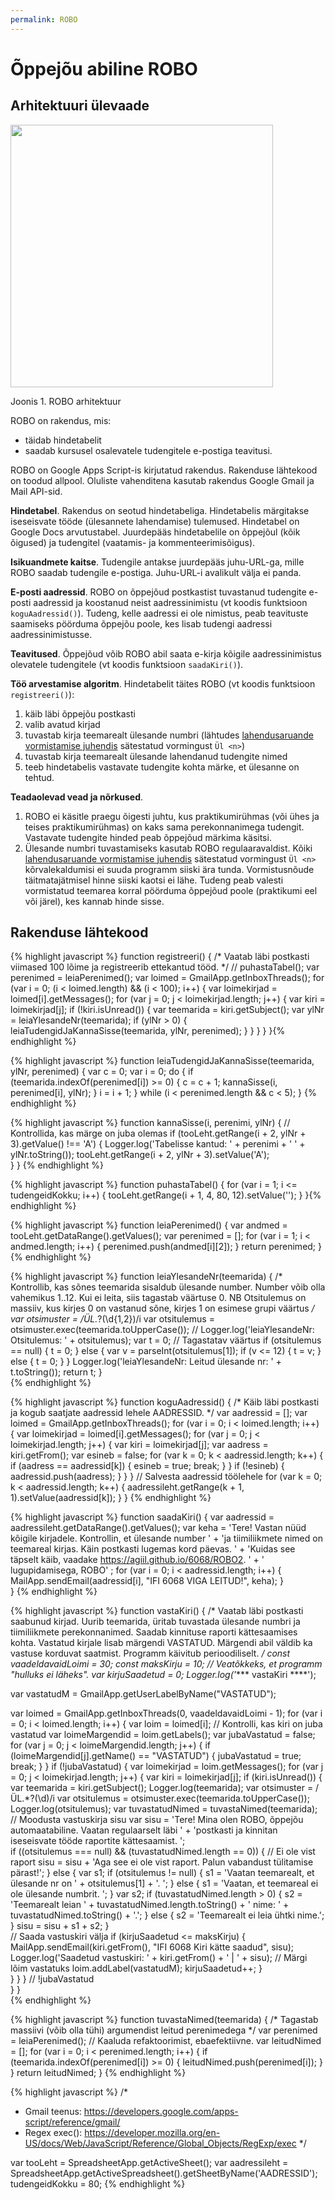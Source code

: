 ```yaml
---
permalink: ROBO
---
```


# Õppejõu abiline ROBO

## Arhitektuuri ülevaade

<img src='https://agiil.github.io/6068/img/ROBO.PNG' width='420'>

Joonis 1. ROBO arhitektuur

ROBO on rakendus, mis:
- täidab hindetabelit
- saadab kursusel osalevatele tudengitele e-postiga teavitusi.

ROBO on Google Apps Script-is kirjutatud rakendus. Rakenduse lähtekood on toodud allpool. Oluliste vahenditena kasutab rakendus Google Gmail ja Mail API-sid.

__Hindetabel__. Rakendus on seotud hindetabeliga. Hindetabelis märgitakse iseseisvate tööde (ülesannete lahendamise) tulemused. Hindetabel on Google Docs arvutustabel. Juurdepääs hindetabelile on õppejõul (kõik õigused) ja tudengitel (vaatamis- ja kommenteerimisõigus).

__Isikuandmete kaitse__. Tudengile antakse juurdepääs juhu-URL-ga, mille ROBO saadab tudengile e-postiga. Juhu-URL-i avalikult välja ei panda.

__E-posti aadressid__. ROBO on õppejõud postkastist tuvastanud tudengite e-posti aadressid ja koostanud neist aadressinimistu (vt koodis funktsioon `koguAadressid()`). Tudeng, kelle aadressi ei ole nimistus, peab teavituste saamiseks pöörduma õppejõu poole, kes lisab tudengi aadressi aadressinimistusse.

__Teavitused__. Õppejõud võib ROBO abil saata e-kirja kõigile aadressinimistus olevatele tudengitele (vt koodis funktsioon `saadaKiri()`).

__Töö arvestamise algoritm__. Hindetabelit täites ROBO (vt koodis funktsioon `registreeri()`):
1. käib läbi õppejõu postkasti
2. valib avatud kirjad
3. tuvastab kirja teemarealt ülesande numbri (lähtudes [lahendusaruande vormistamise juhendis](Juhend) sätestatud vormingust `Ül <n>`)
4. tuvastab kirja teemarealt ülesande lahendanud tudengite nimed
5. teeb hindetabelis vastavate tudengite kohta märke, et ülesanne on tehtud.

__Teadaolevad vead ja nõrkused__.
1. ROBO ei käsitle praegu õigesti juhtu, kus praktikumirühmas (või ühes ja teises praktikumirühmas) on kaks sama perekonnanimega tudengit. Vastavate tudengite hinded peab õppejõud märkima käsitsi.
2. Ülesande numbri tuvastamiseks kasutab ROBO regulaaravaldist. Kõiki [lahendusaruande vormistamise juhendis](Juhend) sätestatud vormingust `Ül <n>` kõrvalekaldumisi ei suuda programm siiski ära tunda. Vormistusnõude täitmatajätmisel hinne siiski kaotsi ei lähe. Tudeng peab valesti vormistatud teemarea korral pöörduma õppejõud poole (praktikumi eel või järel), kes kannab hinde sisse.

## Rakenduse lähtekood

{% highlight javascript %}
function registreeri() {
/*
  Vaatab läbi postkasti viimased 100 lõime ja registreerib ettekantud tööd.
*/
  // puhastaTabel(); 
  var perenimed = leiaPerenimed();
  var loimed = GmailApp.getInboxThreads();
  for (var i = 0; (i < loimed.length) && (i < 100); i++) {
    var loimekirjad = loimed[i].getMessages();
    for (var j = 0; j < loimekirjad.length; j++) {
      var kiri = loimekirjad[j];
      if (!kiri.isUnread()) {
        var teemarida = kiri.getSubject();
        var ylNr = leiaYlesandeNr(teemarida);
        if (ylNr > 0) {
          leiaTudengidJaKannaSisse(teemarida, ylNr, perenimed);
        }
      }
    }
  }
}{% endhighlight %}

{% highlight javascript %}
function leiaTudengidJaKannaSisse(teemarida, ylNr, perenimed) {
  var c = 0;
  var i = 0;
  do {
    if (teemarida.indexOf(perenimed[i]) >= 0) {
      c = c + 1;
      kannaSisse(i, perenimed[i], ylNr);
    }
    i = i + 1;
  }
  while (i < perenimed.length && c < 5);
}
{% endhighlight %}

{% highlight javascript %}
function kannaSisse(i, perenimi, ylNr) {
  // Kontrollida, kas märge on juba olemas
  if (tooLeht.getRange(i + 2, ylNr + 3).getValue() !== 'A') {
    Logger.log('Tabelisse kantud: ' + perenimi + ' ' + ylNr.toString());
    tooLeht.getRange(i + 2, ylNr + 3).setValue('A');  
  }
}
{% endhighlight %}

{% highlight javascript %}
function puhastaTabel() {
  for (var i = 1; i <= tudengeidKokku; i++) {
    tooLeht.getRange(i + 1, 4, 80, 12).setValue('');
  }
}{% endhighlight %}

{% highlight javascript %}
function leiaPerenimed() {
  var andmed = tooLeht.getDataRange().getValues();
  var perenimed = [];
  for (var i = 1; i < andmed.length; i++) {
    perenimed.push(andmed[i][2]);
  } 
  return perenimed;
}
{% endhighlight %}

{% highlight javascript %}
function leiaYlesandeNr(teemarida) {
/*
  Kontrollib, kas sõnes teemarida sisaldub ülesande number.
  Number võib olla vahemikus 1..12.
  Kui ei leita, siis tagastab väärtuse 0.
  NB Otsitulemus on massiiv, kus kirjes 0 on vastanud sõne,
  kirjes 1 on esimese grupi väärtus
*/
  var otsimuster = /ÜL.*?(\d{1,2})/i
  var otsitulemus = otsimuster.exec(teemarida.toUpperCase());
  // Logger.log('leiaYlesandeNr: Otsitulemus: ' + otsitulemus);
  var t = 0; // Tagastatav väärtus
  if (otsitulemus == null) {
    t = 0;
  } else {
    var v = parseInt(otsitulemus[1]);
    if (v <= 12) {
      t = v;
    } else {
      t = 0;
    }
  }
  Logger.log('leiaYlesandeNr: Leitud ülesande nr: ' + t.toString());
  return t;
}  
{% endhighlight %}

{% highlight javascript %}
function koguAadressid() {
/*
  Käib läbi postkasti ja kogub saatjate aadressid lehele AADRESSID.
*/
  var aadressid = [];
  var loimed = GmailApp.getInboxThreads();
  for (var i = 0; i < loimed.length; i++) {
    var loimekirjad = loimed[i].getMessages();
    for (var j = 0; j < loimekirjad.length; j++) {
      var kiri = loimekirjad[j];
      var aadress = kiri.getFrom();
      var esineb = false;
      for (var k = 0; k < aadressid.length; k++) {
        if (aadress == aadressid[k]) {
          esineb = true;
          break;
        }
      }
      if (!esineb) {
        aadressid.push(aadress); 
      }
    }
  }
  // Salvesta aadressid töölehele
  for (var k = 0; k < aadressid.length; k++) {
    aadressileht.getRange(k + 1, 1).setValue(aadressid[k]);
  }
}
{% endhighlight %}

{% highlight javascript %}
function saadaKiri() {
  var aadressid = aadressileht.getDataRange().getValues();
  var keha = 'Tere! Vastan nüüd kõigile kirjadele. Kontrollin, et ülesande number ' +
    'ja tiimiliikmete nimed on teemareal kirjas. Käin postkasti lugemas kord päevas. ' +
    'Kuidas see täpselt käib, vaadake https://agiil.github.io/6068/ROBO2. ' +
    ' lugupidamisega, ROBO'  ;
  for (var i = 0; i < aadressid.length; i++) {
     MailApp.sendEmail(aadressid[i],
       "IFI 6068 VIGA LEITUD!",
       keha);
  }     
}
{% endhighlight %}

{% highlight javascript %}
function vastaKiri() {
/*
  Vaatab läbi postkasti saabunud kirjad. Uurib teemarida, üritab tuvastada ülesande numbri ja
  tiimiliikmete perekonnanimed. Saadab kinnituse raporti kättesaamises kohta.
  Vastatud kirjale lisab märgendi VASTATUD. Märgendi abil väldib ka vastuse korduvat saatmist.
  Programm käivitub perioodiliselt. 
*/
  const vaadeldavaidLoimi = 30;
  const maksKirju = 10; // Veatõkkeks, et programm "hulluks ei läheks".
  var kirjuSaadetud = 0;
  Logger.log('**** vastaKiri ****');
 
  var vastatudM = GmailApp.getUserLabelByName("VASTATUD");
  
  var loimed = GmailApp.getInboxThreads(0, vaadeldavaidLoimi - 1);
  for (var i = 0; i < loimed.length; i++) {
    var loim = loimed[i]; 
    // Kontrolli, kas kiri on juba vastatud
    var loimeMargendid = loim.getLabels();
    var jubaVastatud = false;
    for (var j = 0; j < loimeMargendid.length; j++) {
      if (loimeMargendid[j].getName() == "VASTATUD") {
        jubaVastatud = true;
        break;
      }
    }
    if (!jubaVastatud) { 
      var loimekirjad = loim.getMessages();
      for (var j = 0; j < loimekirjad.length; j++) {
        var kiri = loimekirjad[j];
        if (kiri.isUnread()) {
          var teemarida = kiri.getSubject();
          Logger.log(teemarida);
          var otsimuster = /ÜL.*?(\d)/i
          var otsitulemus = otsimuster.exec(teemarida.toUpperCase());
          Logger.log(otsitulemus);
          var tuvastatudNimed = tuvastaNimed(teemarida);
          // Moodusta vastuskirja sisu
          var sisu = 
              'Tere! Mina olen ROBO, õppejõu automaatabiline. Vaatan regulaarselt läbi ' +
                'postkasti ja kinnitan iseseisvate tööde raportite kättesaamist. ';  
          if ((otsitulemus === null) && (tuvastatudNimed.length == 0)) { // Ei ole vist raport
            sisu = sisu +
              'Aga see ei ole vist raport. Palun vabandust tülitamise pärast!';
          }
          else {
            var s1;
            if (otsitulemus != null) {
              s1 = 'Vaatan teemarealt, et ülesande nr on ' + otsitulemus[1] + '. ';
            } else {
              s1 = 'Vaatan, et teemareal ei ole ülesande numbrit. ';
            }
            var s2;
            if (tuvastatudNimed.length > 0) {
              s2 = 'Teemarealt leian ' + tuvastatudNimed.length.toString() + ' nime: ' + 
                tuvastatudNimed.toString() + '.';
            } else {
              s2 = 'Teemarealt ei leia ühtki nime.';
            }
            sisu = sisu + s1 + s2;
          }  
          // Saada vastuskiri välja
          if (kirjuSaadetud <= maksKirju) {
            MailApp.sendEmail(kiri.getFrom(),
                              "IFI 6068 Kiri kätte saadud", sisu);
            Logger.log('Saadetud vastuskiri: ' + kiri.getFrom() + ' | ' + sisu);
            // Märgi lõim vastatuks
            loim.addLabel(vastatudM);
            kirjuSaadetud++;
          }  
        }
      }
    } // !jubaVastatud  
  }
}  
{% endhighlight %}

{% highlight javascript %}
function tuvastaNimed(teemarida) {
/*
  Tagastab massiivi (võib olla tühi) argumendist leitud perenimedega
*/
  var perenimed = leiaPerenimed(); // Kaaluda refaktoorimist, ebaefektiivne.
  var leitudNimed = [];
  for (var i = 0; i < perenimed.length; i++) {
    if (teemarida.indexOf(perenimed[i]) >= 0) {
      leitudNimed.push(perenimed[i]);
    }
  }
  return leitudNimed;
}
{% endhighlight %}

{% highlight javascript %}
/*
- Gmail teenus: https://developers.google.com/apps-script/reference/gmail/
- Regex exec(): https://developer.mozilla.org/en-US/docs/Web/JavaScript/Reference/Global_Objects/RegExp/exec 
*/

var tooLeht = SpreadsheetApp.getActiveSheet();
var aadressileht = SpreadsheetApp.getActiveSpreadsheet().getSheetByName('AADRESSID');
tudengeidKokku = 80;
{% endhighlight %}
